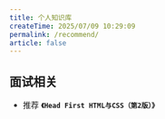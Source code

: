 ```yaml
---
title: 个人知识库
createTime: 2025/07/09 10:29:09
permalink: /recommend/
article: false
---
```



## 面试相关

- <Badge >推荐</Badge> **`《Head First HTML与CSS（第2版）》`**
  